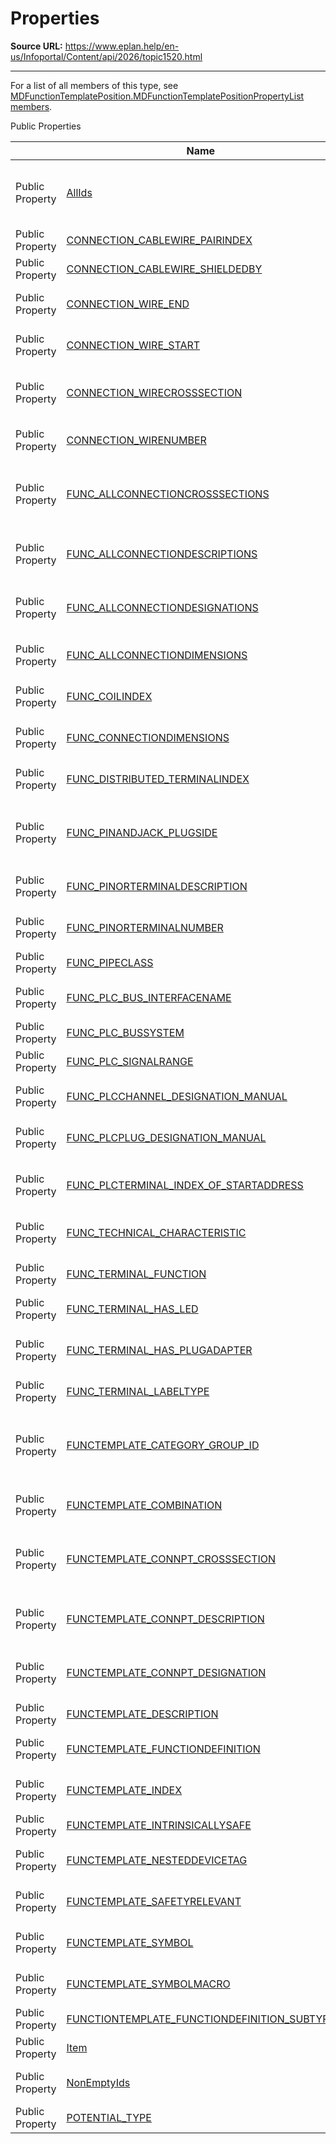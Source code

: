 # Properties

**Source URL:** https://www.eplan.help/en-us/Infoportal/Content/api/2026/topic1520.html

---

For a list of all members of this type, see [MDFunctionTemplatePosition.MDFunctionTemplatePositionPropertyList members](topic2431.html).

Public Properties

|  | Name | Description |
| --- | --- | --- |
| Public Property | [AllIds](topic1472.html) | Retrieves all possible property ids of a function template |
| Public Property | [CONNECTION\_CABLEWIRE\_PAIRINDEX](topic1473.html) | Pair index # 31050. |
| Public Property | [CONNECTION\_CABLEWIRE\_SHIELDEDBY](topic1474.html) | Shielded by # 31049. |
| Public Property | [CONNECTION\_WIRE\_END](topic1475.html) | plug contact at end of wire # 21027. |
| Public Property | [CONNECTION\_WIRE\_START](topic1476.html) | plug contact at start of wire # 21026. |
| Public Property | [CONNECTION\_WIRECROSSSECTION](topic1477.html) | Connection: Cross-section / diameter # 31002. |
| Public Property | [CONNECTION\_WIRENUMBER](topic1478.html) | Connection color / number # 31004. |
| Public Property | [FUNC\_ALLCONNECTIONCROSSSECTIONS](topic1479.html) | Connection point cross-section / diameter (all) # 20296. |
| Public Property | [FUNC\_ALLCONNECTIONDESCRIPTIONS](topic1480.html) | Connection point descriptions (all) # 20039. |
| Public Property | [FUNC\_ALLCONNECTIONDESIGNATIONS](topic1481.html) | Connection point designations (all) # 20038. |
| Public Property | [FUNC\_ALLCONNECTIONDIMENSIONS](topic1482.html) | Connection dimension (all) # 20375. |
| Public Property | [FUNC\_COILINDEX](topic1483.html) | Contact / coil index # 20047. |
| Public Property | [FUNC\_CONNECTIONDIMENSIONS](topic1484.html) | Connection dimension # 20374. |
| Public Property | [FUNC\_DISTRIBUTED\_TERMINALINDEX](topic1485.html) | Distributed terminal index # 20223. |
| Public Property | [FUNC\_PINANDJACK\_PLUGSIDE](topic1486.html) | Plugs: Assignment to male pin / female pin end # 20052. |
| Public Property | [FUNC\_PINORTERMINALDESCRIPTION](topic1487.html) | Terminal / pin description # 20225. |
| Public Property | [FUNC\_PINORTERMINALNUMBER](topic1488.html) | Terminal / Pin designation # 20030. |
| Public Property | [FUNC\_PIPECLASS](topic1489.html) | Pipe class # 20863. |
| Public Property | [FUNC\_PLC\_BUS\_INTERFACENAME](topic1490.html) | Bus interface: Name # 20447. |
| Public Property | [FUNC\_PLC\_BUSSYSTEM](topic1491.html) | Bus-System # 20308. |
| Public Property | [FUNC\_PLC\_SIGNALRANGE](topic1492.html) | Signal range # 20388. |
| Public Property | [FUNC\_PLCCHANNEL\_DESIGNATION\_MANUAL](topic1493.html) | Channel designation # 20407. |
| Public Property | [FUNC\_PLCPLUG\_DESIGNATION\_MANUAL](topic1494.html) | Plug designation # 20406. |
| Public Property | [FUNC\_PLCTERMINAL\_INDEX\_OF\_STARTADDRESS](topic1495.html) | PLC subdevice: Index # 20384. |
| Public Property | [FUNC\_TECHNICAL\_CHARACTERISTIC](topic1496.html) | Technical characteristics # 20027. |
| Public Property | [FUNC\_TERMINAL\_FUNCTION](topic1497.html) | Terminal category # 20230. |
| Public Property | [FUNC\_TERMINAL\_HAS\_LED](topic1498.html) | Terminal with LED # 20231. |
| Public Property | [FUNC\_TERMINAL\_HAS\_PLUGADAPTER](topic1499.html) | Terminal with plug-in adapter # 20283. |
| Public Property | [FUNC\_TERMINAL\_LABELTYPE](topic1500.html) | Labeling type # 20365. |
| Public Property | [FUNCTEMPLATE\_CATEGORY\_GROUP\_ID](topic1501.html) | Function definition: Category / Group / Definition # 21024. |
| Public Property | [FUNCTEMPLATE\_COMBINATION](topic1502.html) | Template group (multi-line) # 21023. |
| Public Property | [FUNCTEMPLATE\_CONNPT\_CROSSSECTION](topic1503.html) | Connection point cross-section / diameter # 21021. |
| Public Property | [FUNCTEMPLATE\_CONNPT\_DESCRIPTION](topic1504.html) | Connection point descriptions # 21007. |
| Public Property | [FUNCTEMPLATE\_CONNPT\_DESIGNATION](topic1505.html) | Connection point designations # 21000. |
| Public Property | [FUNCTEMPLATE\_DESCRIPTION](topic1506.html) | Description # 20254. |
| Public Property | [FUNCTEMPLATE\_FUNCTIONDEFINITION](topic1507.html) | Function definition # 21004. |
| Public Property | [FUNCTEMPLATE\_INDEX](topic1508.html) | Index for additional data # 21002. |
| Public Property | [FUNCTEMPLATE\_INTRINSICALLYSAFE](topic1509.html) | Intrinsically safe # 21003. |
| Public Property | [FUNCTEMPLATE\_NESTEDDEVICETAG](topic1510.html) | Subordinate DT / DT ID # 21005. |
| Public Property | [FUNCTEMPLATE\_SAFETYRELEVANT](topic1511.html) | Safety function # 21006. |
| Public Property | [FUNCTEMPLATE\_SYMBOL](topic1512.html) | Symbol (compatibility) # 21001. |
| Public Property | [FUNCTEMPLATE\_SYMBOLMACRO](topic1513.html) | Symbol macro (compatibility) # 21008. |
| Public Property | [FUNCTIONTEMPLATE\_FUNCTIONDEFINITION\_SUBTYPE](topic1514.html) | Item # 21025. |
| Public Property | [Item](topic1515.html) | Overloaded. |
| Public Property | [NonEmptyIds](topic1518.html) | Retrieves all non-empty property ids |
| Public Property | [POTENTIAL\_TYPE](topic1519.html) | Potential type # 31006. |


